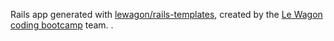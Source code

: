 Rails app generated with [lewagon/rails-templates](https://github.com/lewagon/rails-templates), created by the [Le Wagon coding bootcamp](https://www.lewagon.com) team.
  .
